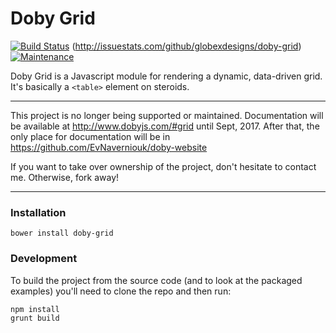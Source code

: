 
Doby Grid
=========
[![Build Status](https://travis-ci.org/EvHaus/doby-grid.png)](https://travis-ci.org/EvNaverniouk/doby-grid) (http://issuestats.com/github/globexdesigns/doby-grid) [![Maintenance](https://img.shields.io/maintenance/yes/2015.svg)]()

Doby Grid is a Javascript module for rendering a dynamic, data-driven grid. It's basically a `<table>` element on steroids.

---

This project is no longer being supported or maintained. Documentation will be available at http://www.dobyjs.com/#grid until Sept, 2017. After that, the only place for documentation will be in https://github.com/EvNaverniouk/doby-website

If you want to take over ownership of the project, don't hesitate to contact me. Otherwise, fork away!

---

### Installation

```
bower install doby-grid
```

### Development

To build the project from the source code (and to look at the packaged examples) you'll need to clone the repo and then run:

```
npm install
grunt build
```
